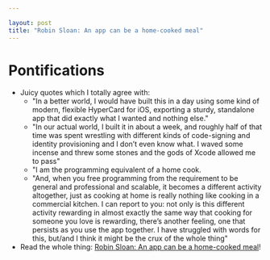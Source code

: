 ```yaml
---

layout: post
title: "Robin Sloan: An app can be a home-cooked meal"
---
```


# Pontifications

* Juicy quotes which I totally agree with:
    * "In a better world, I would have built this in a day using some kind  of modern, flexible HyperCard for iOS, exporting a sturdy, standalone  app that did exactly what I wanted and nothing else."
    * "In our actual world, I built it in about a week, and roughly half of  that time was spent wrestling with different kinds of code-signing and  identity provisioning and I don’t even know what. I waved some incense  and threw some stones and the gods of Xcode allowed me to pass"
   * "I am the programming equivalent of a home cook.
   * "And, when you free programming from the requirement to be general and professional and scalable, it becomes a different activity altogether, just as cooking at home is  really nothing like cooking in a commercial kitchen. I can report to  you: not only is this different activity rewarding in almost exactly the same way that cooking for someone you love is rewarding, there’s  another feeling, one that persists as you use the app together. I have  struggled with words for this, but/and I think it might be the crux of  the whole thing"
* Read the whole thing: [Robin Sloan: An app can be a home-cooked meal](https://www.robinsloan.com/notes/home-cooked-app/)!
